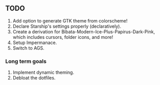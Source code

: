 ## TODO

1. Add option to generate GTK theme from colorscheme!
2. Declare Starship's settings properly (declaratively).
3. Create a derivation for Bibata-Modern-Ice-Plus-Papirus-Dark-Pink, which includes cursors, folder icons, and more!
4. Setup Impermanace.
5. Switch to AGS.

### Long term goals

1. Implement dynamic theming.
2. Debloat the dotfiles.

